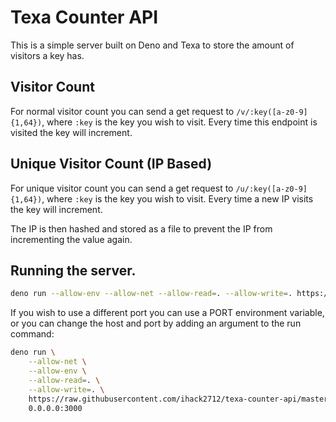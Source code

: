 # Texa Counter API

This is a simple server built on Deno and Texa to store the amount of visitors a key has.

## Visitor Count

For normal visitor count you can send a get request to `/v/:key([a-z0-9]{1,64})`, where `:key` is the key you wish to visit. Every time this endpoint is visited the key will increment.

## Unique Visitor Count (IP Based)

For unique visitor count you can send a get request to `/u/:key([a-z0-9]{1,64})`, where `:key` is the key you wish to visit. Every time a new IP visits the key will increment.

The IP is then hashed and stored as a file to prevent the IP from incrementing the value again.

## Running the server.

```sh
deno run --allow-env --allow-net --allow-read=. --allow-write=. https://raw.githubusercontent.com/ihack2712/texa-counter-api/master/server.ts
```

If you wish to use a different port you can use a PORT environment variable, or you can change the host and port by adding an argument to the run command:

```sh
deno run \
	--allow-net \
	--allow-env \
	--allow-read=. \
	--allow-write=. \
	https://raw.githubusercontent.com/ihack2712/texa-counter-api/master/server.ts \
	0.0.0.0:3000
```
